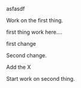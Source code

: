 asfasdf

Work on the first thing.

first thing work here....

first change

Second change.

Add the X

Start work on second thing.